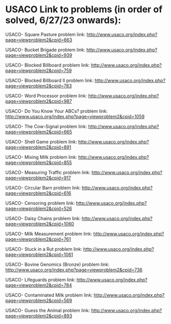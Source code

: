 # USACO Link to problems (in order of solved, 6/27/23 onwards):

USACO- Square Pasture problem link: http://www.usaco.org/index.php?page=viewproblem2&cpid=663

USACO- Bucket Brigade problem link: http://www.usaco.org/index.php?page=viewproblem2&cpid=939

USACO- Blocked Billboard problem link: http://www.usaco.org/index.php?page=viewproblem2&cpid=759

USACO- Blocked Billboard II problem link: http://www.usaco.org/index.php?page=viewproblem2&cpid=783

USACO- Word Processor problem link: http://www.usaco.org/index.php?page=viewproblem2&cpid=987

USACO- Do You Know Your ABCs? problem link: http://www.usaco.org/index.php?page=viewproblem2&cpid=1059

USACO- The Cow-Signal problem link: http://www.usaco.org/index.php?page=viewproblem2&cpid=665

USACO- Shell Game problem link: http://www.usaco.org/index.php?page=viewproblem2&cpid=891

USACO- Mixing Milk problem link: http://www.usaco.org/index.php?page=viewproblem2&cpid=855

USACO- Measuring Traffic problem link: http://www.usaco.org/index.php?page=viewproblem2&cpid=917

USACO- Circular Barn problem link: http://www.usaco.org/index.php?page=viewproblem2&cpid=616

USACO- Censoring problem link: http://www.usaco.org/index.php?page=viewproblem2&cpid=526

USACO- Daisy Chains problem link: http://www.usaco.org/index.php?page=viewproblem2&cpid=1060

USACO- Milk Measurement problem link: http://www.usaco.org/index.php?page=viewproblem2&cpid=761

USACO- Stuck in a Rut problem link: http://www.usaco.org/index.php?page=viewproblem2&cpid=1061

USACO- Bovine Genomics (Bronze) problem link: http://www.usaco.org/index.php?page=viewproblem2&cpid=736

USACO- Lifeguards problem link: http://www.usaco.org/index.php?page=viewproblem2&cpid=784

USACO- Contaminated Milk problem link: http://www.usaco.org/index.php?page=viewproblem2&cpid=569

USACO- Guess the Animal problem link: http://www.usaco.org/index.php?page=viewproblem2&cpid=893
